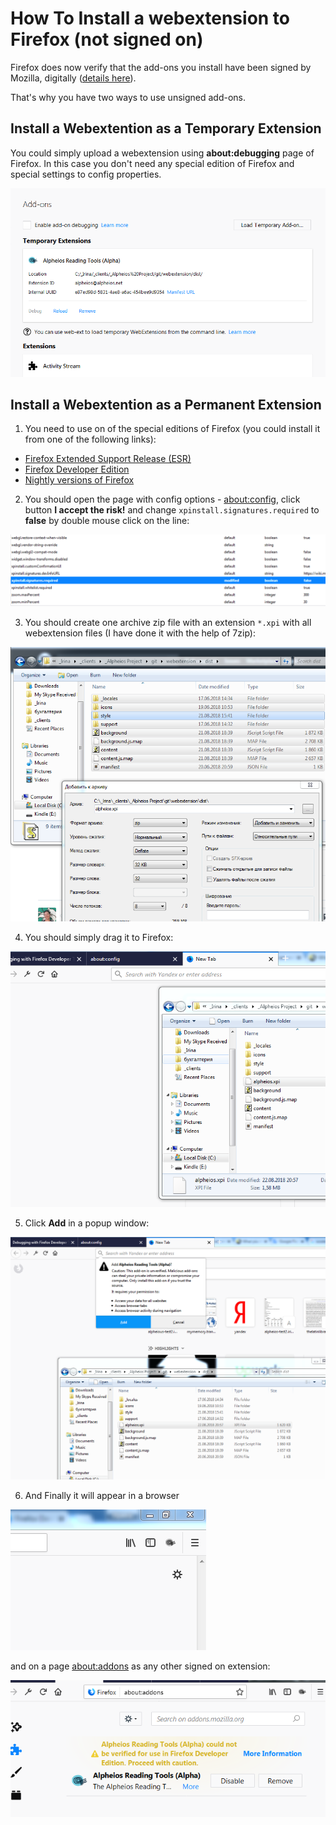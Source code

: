 # How To Install a webextension to Firefox (not signed on)

Firefox does now verify that the add-ons you install have been signed by Mozilla, digitally
([details here](https://support.mozilla.org/en-US/kb/add-on-signing-in-firefox)).

That's why you have two ways to use unsigned add-ons.

## Install a Webextention as a Temporary Extension

You could simply upload a webextension using **about:debugging** page of Firefox.
   In this case you don't need any special edition of Firefox and special settings to config properties.
   
   ![Screenshot](../images/firefox-debugging.png)

## Install a Webextention as a Permanent Extension

1. You need to use on of the special editions of Firefox (you could install it from one of the following links):

- [Firefox Extended Support Release (ESR)](https://www.mozilla.org/en-US/firefox/organizations/)
- [Firefox Developer Edition](https://www.mozilla.org/ru/firefox/developer/)
- [Nightly versions of Firefox](https://www.mozilla.org/en-US/firefox/63.0a1/releasenotes/ )

2. You should open the page with config options - [about:config](about:config), click button **I accept the risk!** and change `xpinstall.signatures.required` to **false** by double mouse click on the line:

![Screenshot](../images/firefox-config.png)

3. You should create one archive zip file with an extension `*.xpi` with all webextension files (I have done it with the help of 7zip):

![Screenshot](../images/firefox-xpi.png)

4. You should simply drag it to Firefox:

![Screenshot](../images/firefox-drag-1.png)

5. Click **Add** in a popup window:

![Screenshot](../images/firefox-drag-2.png)

6. And Finally it will appear in a browser

![Screenshot](../images/firefox-final-1.png)

and on a page [about:addons](about:addons) as any other signed on extension:

![Screenshot](../images/firefox-final-2.png)
